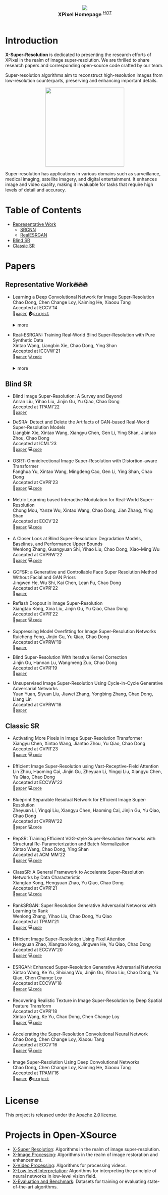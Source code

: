 <div align="center">
  <img src="assets/logo.png"/>
  <div align="center">
    <b><font size="3">XPixel Homepage</font></b>
    <sup>
      <a href="http://xpixel.group/">
        <i><font size="2">HOT</font></i>
      </a>
    </sup>
  </div>
  <div>&nbsp;</div>
</div>

<div align="center">

<!-- English | [简体中文](README_zh-CN.md) -->

</div>

# Introduction

**X-Super-Resolution** is dedicated to presenting the research efforts of XPixel in the realm of image super-resolution. We are thrilled to share research papers and corresponding open-source code crafted by our team.

Super-resolution algorithms aim to reconstruct high-resolution images from low-resolution counterparts, preserving and enhancing important details.

<div align="center">
  <img src="assets/sr_example.png" height="250"/>
</div>

Super-resolution has applications in various domains such as surveillance, medical imaging, satellite imagery, and digital entertainment. It enhances image and video quality, making it invaluable for tasks that require high levels of detail and accuracy. 

# Table of Contents

- [Representative Work](#representative)
  - [SRCNN](#srcnn)
  - [RealESRGAN](#realesrgan)
- [Blind SR](#blind-sr)
- [Classic SR](#classic-sr)

# Papers

## <a name="representative"></a>Representative Work:fire::fire::fire:

- <a name="srcnn"></a>Learning a Deep Convolutional Network for Image Super-Resolution<br>
  Chao Dong, Chen Change Loy, Kaiming He, Xiaoou Tang<br>
  Accepted at ECCV'14<br>
  :scroll:[`paper`](https://arxiv.org/abs/1501.00092) :house:[`project`](http://mmlab.ie.cuhk.edu.hk/projects/SRCNN.html)<br>
  <details close>
  <summary>more</summary>
  We propose a deep learning method for single image super-resolution (SR). Our method directly learns an end-to-end mapping between the low/high-resolution images. The mapping is represented as a deep convolutional neural network (CNN) that takes the low-resolution image as the input and outputs the high-resolution one.

  <div align="center">
  <img src="assets/srcnn.png" width="600"/>
  </div>
  </details>

- <a name="realesrgan"></a>Real-ESRGAN: Training Real-World Blind Super-Resolution with Pure Synthetic Data<br>
  Xintao Wang, Liangbin Xie, Chao Dong, Ying Shan<br>
  Accepted at ICCVW'21<br>
  :scroll:[`paper`](https://arxiv.org/abs/2107.10833) :computer:[`code`](https://github.com/xinntao/Real-ESRGAN)<br>
  <details close>
  <summary>more</summary>
  In this work, we extend the powerful ESRGAN to a practical restoration application, which is trained with pure synthetic data. Specifically:
  
  1. A high-order degradation modeling process is introduced to better simulate complex real-world degradations.
  2. We also consider the common ringing and overshoot artifacts in the synthesis process.
  3. In addition, we employ a U-Net discriminator with spectral normalization to increase discriminator capability and stabilize the training dynamics.
  
  Extensive comparisons have shown its superior visual performance than prior works on various real datasets.

  <div align="center">
  <img src="assets/realesrgan.png" width="600"/>
  </div>
  </details>

## Blind SR

- Blind Image Super-Resolution: A Survey and Beyond<br>
  Anran Liu, Yihao Liu, Jinjin Gu, Yu Qiao, Chao Dong<br>
  Accepted at TPAMI'22<br>
  :scroll:[`paper`](https://arxiv.org/abs/2107.03055)

- DeSRA: Detect and Delete the Artifacts of GAN-based Real-World Super-Resolution Models<br>
  Liangbin Xie, Xintao Wang, Xiangyu Chen, Gen Li, Ying Shan, Jiantao Zhou, Chao Dong<br>
  Accepted at ICML'23<br>
  :scroll:[`paper`](https://arxiv.org/abs/2307.02457) :computer:[`code`](https://github.com/TencentARC/DeSRA)

- OSRT: Omnidirectional Image Super-Resolution with Distortion-aware Transformer<br>
  Fanghua Yu, Xintao Wang, Mingdeng Cao, Gen Li, Ying Shan, Chao Dong<br>
  Accepted at CVPR'23<br>
  :scroll:[`paper`](https://arxiv.org/abs/2302.03453) :computer:[`code`](https://github.com/Fanghua-Yu/OSRT)

- Metric Learning based Interactive Modulation for Real-World Super-Resolution<br>
  Chong Mou, Yanze Wu, Xintao Wang, Chao Dong, Jian Zhang, Ying Shan<br>
  Accepted at ECCV'22<br>
  :scroll:[`paper`](https://arxiv.org/abs/2205.05065) :computer:[`code`](https://github.com/TencentARC/MM-RealSR)

- A Closer Look at Blind Super-Resolution: Degradation Models, Baselines, and Performance Upper Bounds<br>
  Wenlong Zhang, Guangyuan Shi, Yihao Liu, Chao Dong, Xiao-Ming Wu<br>
  Accepted at CVPRW'22<br>
  :scroll:[`paper`](https://arxiv.org/abs/2205.04910) :computer:[`code`](https://github.com/WenlongZhang0517/CloserLookBlindSR)

- GCFSR: a Generative and Controllable Face Super Resolution Method Without Facial and GAN Priors<br>
  Jingwen He, Wu Shi, Kai Chen, Lean Fu, Chao Dong<br>
  Accepted at CVPR'22<br>
  :scroll:[`paper`](https://arxiv.org/abs/2203.07319)

- Reflash Dropout in Image Super-Resolution<br>
  Xiangtao Kong, Xina Liu, Jinjin Gu, Yu Qiao, Chao Dong<br>
  Accepted at CVPR'22<br>
  :scroll:[`paper`](https://arxiv.org/abs/2112.12089) :computer:[`code`](http://xpixel.group/None%20%20https://github.com/Xiangtaokong/Reflash-Dropout-in-Image-Super-Resolution)

- Suppressing Model Overfitting for Image Super-Resolution Networks<br>
  Ruicheng Feng, Jinjin Gu, Yu Qiao, Chao Dong<br>
  Accepted at CVPRW'19<br>
  :scroll:[`paper`](https://arxiv.org/abs/1906.04809)

- Blind Super-Resolution With Iterative Kernel Correction<br>
  Jinjin Gu, Hannan Lu, Wangmeng Zuo, Chao Dong<br>
  Accepted at CVPR'19<br>
  :scroll:[`paper`](https://arxiv.org/abs/1904.03377)

- Unsupervised Image Super-Resolution Using Cycle-in-Cycle Generative Adversarial Networks<br>
  Yuan Yuan, Siyuan Liu, Jiawei Zhang, Yongbing Zhang, Chao Dong, Liang Lin<br>
  Accepted at CVPRW'18<br>
  :scroll:[`paper`](https://arxiv.org/abs/1809.00437)

## Classic SR

- Activating More Pixels in Image Super-Resolution Transformer<br>
  Xiangyu Chen, Xintao Wang, Jiantao Zhou, Yu Qiao, Chao Dong<br>
  Accepted at CVPR'23<br>
  :scroll:[`paper`](https://arxiv.org/abs/2205.04437) :computer:[`code`](https://github.com/chxy95/HAT)

- Efficient Image Super-Resolution using Vast-Receptive-Field Attention<br>
  Lin Zhou, Haoming Cai, Jinjin Gu, Zheyuan Li, Yingqi Liu, Xiangyu Chen, Yu Qiao, Chao Dong<br>
  Accepted at ECCVW'22<br>
  :scroll:[`paper`](https://arxiv.org/abs/2210.05960) :computer:[`code`](https://github.com/zhoumumu/VapSR)

- Blueprint Separable Residual Network for Efficient Image Super-Resolution<br>
  Zheyuan Li, Yingqi Liu, Xiangyu Chen, Haoming Cai, Jinjin Gu, Yu Qiao, Chao Dong<br>
  Accepted at CVPRW'22<br>
  :scroll:[`paper`](https://arxiv.org/abs/2205.05996) :computer:[`code`](https://github.com/xiaom233/BSRN)

- RepSR: Training Efficient VGG-style Super-Resolution Networks with Structural Re-Parameterization and Batch Normalization<br>
  Xintao Wang, Chao Dong, Ying Shan<br>
  Accepted at ACM MM'22<br>
  :scroll:[`paper`](https://arxiv.org/abs/2205.05671) :computer:[`code`](https://github.com/TencentARC/RepSR)

- ClassSR: A General Framework to Accelerate Super-Resolution Networks by Data Characteristic<br>
  Xiangtao Kong, Hengyuan Zhao, Yu Qiao, Chao Dong<br>
  Accepted at CVPR'21<br>
  :scroll:[`paper`](https://arxiv.org/abs/2103.04039) :computer:[`code`](https://github.com/Xiangtaokong/ClassSR)

- RankSRGAN: Super Resolution Generative Adversarial Networks with Learning to Rank<br>
  Wenlong Zhang, Yihao Liu, Chao Dong, Yu Qiao<br>
  Accepted at TPAMI'21<br>
  :scroll:[`paper`](https://arxiv.org/abs/1908.06382) :computer:[`code`](https://github.com/WenlongZhang0724/RankSRGAN)

- Efficient Image Super-Resolution Using Pixel Attention<br>
  Hengyuan Zhao, Xiangtao Kong, Jingwen He, Yu Qiao, Chao Dong<br>
  Accepted at ECCVW'20<br>
  :scroll:[`paper`](https://arxiv.org/abs/2010.01073) :computer:[`code`](https://github.com/zhaohengyuan1/PAN)

- ESRGAN: Enhanced Super-Resolution Generative Adversarial Networks<br>
  Xintao Wang, Ke Yu, Shixiang Wu, Jinjin Gu, Yihao Liu, Chao Dong, Yu Qiao, Chen Change Loy<br>
  Accepted at ECCVW'18<br>
  :scroll:[`paper`](https://arxiv.org/abs/1809.00219) :computer:[`code`](https://github.com/xinntao/ESRGAN)

- Recovering Realistic Texture in Image Super-Resolution by Deep Spatial Feature Transform<br>
  Accepted at CVPR'18<br>
  Xintao Wang, Ke Yu, Chao Dong, Chen Change Loy<br>
  :scroll:[`paper`](https://arxiv.org/abs/1804.02815) :computer:[`code`](https://github.com/xinntao/SFTGAN)

- Accelerating the Super-Resolution Convolutional Neural Network<br>
  Chao Dong, Chen Change Loy, Xiaoou Tang<br>
  Accepted at ECCV'16<br>
  :scroll:[`paper`](https://arxiv.org/abs/1608.00367) :computer:[`code`](https://drive.google.com/open?id=0B7tU5Pj1dfCMVktYZUN2aV8xVTQ)

- Image Super-Resolution Using Deep Convolutional Networks<br>
  Chao Dong, Chen Change Loy, Kaiming He, Xiaoou Tang<br>
  Accepted at TPAMI'16<br>
  :scroll:[`paper`](https://arxiv.org/abs/1501.00092) :house:[`project`](http://mmlab.ie.cuhk.edu.hk/projects/SRCNN.html)

# License

This project is released under the [Apache 2.0 license](LICENSE).

# Projects in Open-XSource

- [X-Super Resolution](https://github.com/XPixelGroup/X-Super-Resolution): Algorithms in the realm of image super-resolution.
- [X-Image Processing](https://github.com/XPixelGroup/X-Image-Processing): Algorithms in the realm of image restoration and enhancement.
- [X-Video Processing](https://github.com/XPixelGroup/X-Video-Processing): Algorithms for processing videos.
- [X-Low level Interpretation](https://github.com/XPixelGroup/X-Low-level-Interpretation): Algorithms for interpreting the principle of neural networks in low-level vision field.
- [X-Evaluation and Benchmark](https://github.com/XPixelGroup/X-Evaluation-and-Benchmark): Datasets for training or evaluating state-of-the-art algorithms.
